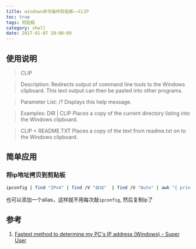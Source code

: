 ```yaml
---
title: windows命令操作剪贴板——CLIP
toc: true
tags: 剪贴板
category: shell
date: 2017-01-07 20:00:09
---
```


## 使用说明

> CLIP

> Description:
    Redirects output of command line tools to the Windows clipboard.
    This text output can then be pasted into other programs.

> Parameter List:
    /?                  Displays this help message.

> Examples:
    DIR | CLIP          Places a copy of the current directory
                        listing into the Windows clipboard.

>    CLIP < README.TXT   Places a copy of the text from readme.txt
                        on to the Windows clipboard.

## 简单应用

### 将ip地址拷贝到剪贴板

```bash
ipconfig | find "IPv4" | find /V "自动"  | find /V "Auto" | awk "{ print $(NF);}" | CLIP
```

也可以添加一个alias，这样就不用每次敲`ipconfig`, 然后复制ip了

## 参考

1. [Fastest method to determine my PC's IP address (Windows) - Super User](http://superuser.com/questions/382265/fastest-method-to-determine-my-pcs-ip-address-windows)